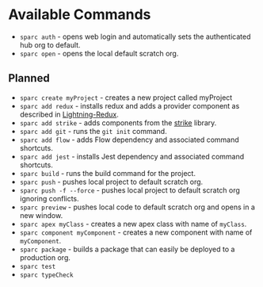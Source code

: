 # Available Commands

- `sparc auth` - opens web login and automatically sets the authenticated hub org to default.
- `sparc open` - opens the local default scratch org.

## Planned

- `sparc create myProject` - creates a new project called myProject
- `sparc add redux` - installs redux and adds a provider component as described in [Lightning-Redux](https://github.com/madmax983/lightning-redux).
- `sparc add strike` - adds components from the [strike](http://www.lightningstrike.io/) library.
- `sparc add git` - runs the `git init` command.
- `sparc add flow` - adds Flow dependency and associated command shortcuts.
- `sparc add jest` - installs Jest dependency and associated command shortcuts.
- `sparc build` - runs the build command for the project.
- `sparc push` - pushes local project to default scratch org.
- `sparc push -f --force` - pushes local project to default scratch org ignoring conflicts.
- `sparc preview` - pushes local code to default scratch org and opens in a new window.
- `sparc apex myClass` - creates a new apex class with name of `myClass`.
- `sparc component myComponent` - creates a new component with name of `myComponent`.
- `sparc package` - builds a package that can easily be deployed to a production org.
- `sparc test`
- `sparc typeCheck`

